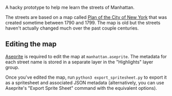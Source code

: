 A hacky prototype to help me learn the streets of Manhattan.

The streets are based on a map called [Plan of the City of New York][plan]
that was created sometime between 1790 and 1799. The map is old but the
streets haven't actually changed much over the past couple centuries.

## Editing the map

[Aseprite][] is required to edit the map at `manhattan.aseprite`. The metadata
for each street name is stored in a separate layer in the "Highlights" layer group.

Once you've edited the map, run `python3 export_spritesheet.py` to export it
as a spritesheet and associated JSON metadata (alternatively, you can use
Aseprite's "Export Sprite Sheet" command with the equivalent options).

[plan]: https://digitalcollections.nypl.org/items/5e66b3e8-e8ff-d471-e040-e00a180654d7
[Aseprite]: https://www.aseprite.org/
